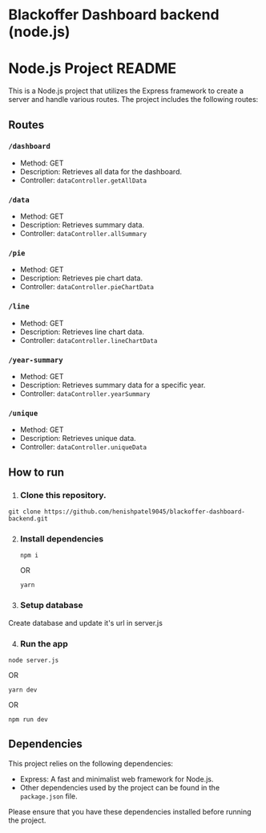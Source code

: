 # Blackoffer Dashboard backend (node.js)

# Node.js Project README

This is a Node.js project that utilizes the Express framework to create a server and handle various routes. The project includes the following routes:

## Routes

### `/dashboard`
- Method: GET
- Description: Retrieves all data for the dashboard.
- Controller: `dataController.getAllData`

### `/data`
- Method: GET
- Description: Retrieves summary data.
- Controller: `dataController.allSummary`

### `/pie`
- Method: GET
- Description: Retrieves pie chart data.
- Controller: `dataController.pieChartData`

### `/line`
- Method: GET
- Description: Retrieves line chart data.
- Controller: `dataController.lineChartData`

### `/year-summary`
- Method: GET
- Description: Retrieves summary data for a specific year.
- Controller: `dataController.yearSummary`

### `/unique`
- Method: GET
- Description: Retrieves unique data.
- Controller: `dataController.uniqueData`

## How to run

1. ### Clone this repository.
  ```
  git clone https://github.com/henishpatel9045/blackoffer-dashboard-backend.git
  ```
2. ### Install dependencies
    ```
    npm i
    ```
    OR 
    ```
    yarn
    ```
3. ### Setup database
  Create database and update it's url in server.js

4. ### Run the app
  ```
  node server.js
  ```
  OR
  ```
  yarn dev
  ```
  OR 
  ```
  npm run dev
  ```

## Dependencies
This project relies on the following dependencies:

- Express: A fast and minimalist web framework for Node.js.
- Other dependencies used by the project can be found in the `package.json` file.

Please ensure that you have these dependencies installed before running the project.
